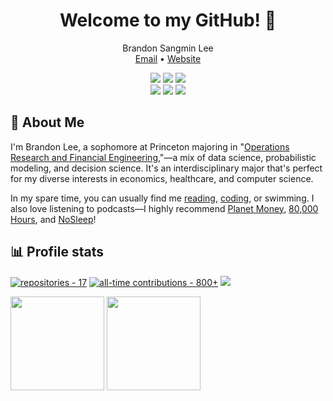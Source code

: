 <div align="center">
  <h1>Welcome to my GitHub! 👋</h1>
  <p>
    Brandon Sangmin Lee <br>
    <a href="mailto:brandon.sangmin.lee@gmail.com">Email</a> • <a href="http://brandonssandbox.com/">Website</a>
  </p>
  
  ![](https://img.shields.io/badge/Python-3776AB?style=for-the-badge&logo=python&logoColor=white)
  ![](https://img.shields.io/badge/Java-ED8B00?style=for-the-badge&logo=java&logoColor=white)
  ![](https://img.shields.io/badge/C%2B%2B-00599C?style=for-the-badge&logo=c%2B%2B&logoColor=white)
  <br>
  ![](https://img.shields.io/badge/HTML5-E34F26?style=for-the-badge&logo=html5&logoColor=white)
  ![](https://img.shields.io/badge/CSS3-1572B6?style=for-the-badge&logo=css3&logoColor=white)
  ![](https://img.shields.io/badge/JavaScript-323330?style=for-the-badge&logo=javascript&logoColor=F7DF1E)
</div>

## 📘 About Me
<p>I'm Brandon Lee, a sophomore at Princeton majoring in "<a href="https://orfe.princeton.edu/" target="_blank">Operations
            Research and Financial Engineering</a>,"—a mix of data science, probabilistic modeling, and decision
            science. It's an interdisciplinary major that's perfect for my diverse interests in economics,
            healthcare, and computer science.</p>

<p>In my spare time, you can usually find me <a href="/blog/">reading</a>, <a href="/projects/">coding</a>, or swimming.
            I also love listening to podcasts—I highly recommend
            <a href="https://www.npr.org/sections/money/" target="_blank">Planet Money</a>,
            <a href="https://80000hours.org/podcast/" target="_blank">80,000 Hours</a>,
            and <a href="https://www.thenosleeppodcast.com/" target="_blank">NoSleep</a>!</p>


## 📊 Profile stats
[![repositories - 17](https://img.shields.io/badge/repositories-17-blue)](https://github.com/dabslee?tab=repositories)
[![all-time contributions - 800+](https://img.shields.io/badge/all--time_contributions-800+-blue)](https://github.com/dabslee?tab=repositories)
![](https://visitor-badge.glitch.me/badge?page_id=dabslee.dabslee)

<img src="https://github-readme-stats.vercel.app/api?username=dabslee&bg_color=80808020&hide_title=true&count_private=true&hide_border=true&text_color=808080" height="150"></img>
<img src="https://github-readme-stats.vercel.app/api/top-langs/?username=dabslee&layout=compact&bg_color=80808020&hide_title=true&count_private=true&hide_border=true&text_color=808080" height="150"></img>
